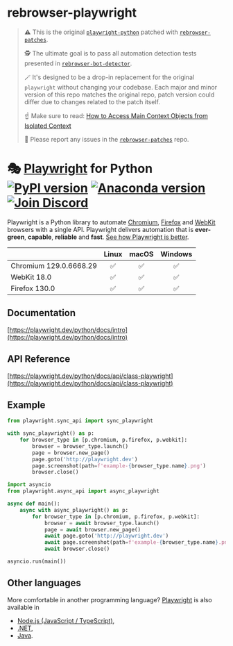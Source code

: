# rebrowser-playwright
> ⚠️ This is the original [`playwright-python`](https://github.com/microsoft/playwright-python) patched with [`rebrowser-patches`](https://github.com/rebrowser/rebrowser-patches).
>
> 🕵️ The ultimate goal is to pass all automation detection tests presented in [`rebrowser-bot-detector`](https://github.com/rebrowser/rebrowser-bot-detector).
>
> 🪄 It's designed to be a drop-in replacement for the original `playwright` without changing your codebase. Each major and minor version of this repo matches the original repo, patch version could differ due to changes related to the patch itself.
>
> ☝️ Make sure to read: [How to Access Main Context Objects from Isolated Context](https://rebrowser.net/blog/how-to-access-main-context-objects-from-isolated-context-in-puppeteer-and-playwright-23741)
>
> 🐛 Please report any issues in the [`rebrowser-patches`](https://github.com/rebrowser/rebrowser-patches/issues) repo.

# 🎭 [Playwright](https://playwright.dev) for Python [![PyPI version](https://badge.fury.io/py/playwright.svg)](https://pypi.python.org/pypi/playwright/) [![Anaconda version](https://img.shields.io/conda/v/microsoft/playwright)](https://anaconda.org/Microsoft/playwright) [![Join Discord](https://img.shields.io/badge/join-discord-infomational)](https://aka.ms/playwright/discord)

Playwright is a Python library to automate [Chromium](https://www.chromium.org/Home), [Firefox](https://www.mozilla.org/en-US/firefox/new/) and [WebKit](https://webkit.org/) browsers with a single API. Playwright delivers automation that is **ever-green**, **capable**, **reliable** and **fast**. [See how Playwright is better](https://playwright.dev/python).

|          | Linux | macOS | Windows |
|   :---   | :---: | :---: | :---:   |
| Chromium <!-- GEN:chromium-version -->129.0.6668.29<!-- GEN:stop --> | ✅ | ✅ | ✅ |
| WebKit <!-- GEN:webkit-version -->18.0<!-- GEN:stop --> | ✅ | ✅ | ✅ |
| Firefox <!-- GEN:firefox-version -->130.0<!-- GEN:stop --> | ✅ | ✅ | ✅ |

## Documentation

[https://playwright.dev/python/docs/intro](https://playwright.dev/python/docs/intro)

## API Reference

[https://playwright.dev/python/docs/api/class-playwright](https://playwright.dev/python/docs/api/class-playwright)

## Example

```py
from playwright.sync_api import sync_playwright

with sync_playwright() as p:
    for browser_type in [p.chromium, p.firefox, p.webkit]:
        browser = browser_type.launch()
        page = browser.new_page()
        page.goto('http://playwright.dev')
        page.screenshot(path=f'example-{browser_type.name}.png')
        browser.close()
```

```py
import asyncio
from playwright.async_api import async_playwright

async def main():
    async with async_playwright() as p:
        for browser_type in [p.chromium, p.firefox, p.webkit]:
            browser = await browser_type.launch()
            page = await browser.new_page()
            await page.goto('http://playwright.dev')
            await page.screenshot(path=f'example-{browser_type.name}.png')
            await browser.close()

asyncio.run(main())
```

## Other languages

More comfortable in another programming language? [Playwright](https://playwright.dev) is also available in
- [Node.js (JavaScript / TypeScript)](https://playwright.dev/docs/intro),
- [.NET](https://playwright.dev/dotnet/docs/intro),
- [Java](https://playwright.dev/java/docs/intro).
